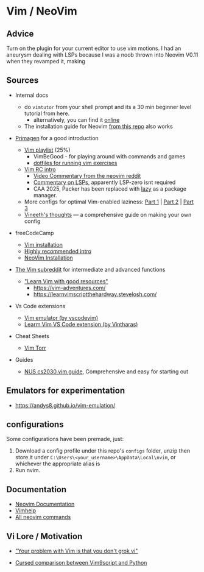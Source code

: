 # Vim / NeoVim  

## Advice

Turn on the plugin for your current editor to use vim motions. I had an aneurysm dealing with LSPs because I was a noob thrown into Neovim V0.11 when they revamped it, making 

## Sources

- Internal docs
    - do `vimtutor` from your shell prompt and its a 30 min beginner level tutorial from here.
        - alternatively, you can find it [online](https://web02.gonzaga.edu/faculty/talarico/ee406/20162017/Cad/VIMTutor.pdf)
    - The installation guide for Neovim [from this repo](./.Vim%20Installation%20(win).md) also works


- [Primagen](https://www.youtube.com/@ThePrimeagen) for a good introduction
    - [Vim playlist](https://youtu.be/X6AR2RMB5tE?si=Bd8dPjsSKXSKOa9C) (25%)
        - VimBeGood - for playing around with commands and games
        - [dotfiles for running vim exercises](https://github.com/ThePrimeagen/.dotfiles)
    - [Vim RC intro](https://www.youtube.com/watch?v=w7i4amO_zaE&ab_channel=ThePrimeagen)
        - [Video Commentary from the neovim reddit](https://www.reddit.com/r/neovim/comments/znir5q/theprimeagen_builds_a_complete_neovim_config_from/)
        - [Commentary on LSPs](https://lsp-zero.netlify.app/blog/theprimeagens-config-from-2022.html), apparently LSP-zero isnt required
        - CAA 2025, Packer has been replaced with [lazy](https://github.com/folke/lazy.nvim) as a package manager. 
    - More configs for optimal Vim-enabled laziness: [Part 1](https://youtu.be/ZWWxwwUsPNw?si=CEz_JqbVJlt8PhN0) | [Part 2](https://youtu.be/c0Xmd4PGino?si=wCyfI8nVPVCSpuH0) | [Part 3](https://www.youtube.com/watch?v=MuUrCcvE-Yw)
    - [Vineeth's thoughts](https://vineeth.io/posts/neovim-setup) &#8212; a comprehensive guide on making your own config

- freeCodeCamp
    - [Vim installation](https://www.freecodecamp.org/news/vim-windows-install-powershell/)
    - [Highly recommended intro](https://www.freecodecamp.org/news/how-not-to-be-afraid-of-vim-anymore-ec0b7264b0ae/)
    - [NeoVim Installation](https://blog.nikfp.com/how-to-install-and-set-up-neovim-on-windows#heading-elevate-your-permissions)

- [The Vim subreddit](https://www.reddit.com/r/vim/) for intermediate and advanced functions
    - ["Learn Vim with good resources"](https://www.reddit.com/r/vim/comments/xzc5fb/learn_vim_with_good_resources/)
        - <https://vim-adventures.com/>
        - <https://learnvimscriptthehardway.stevelosh.com/>

- Vs Code extensions
    - [Vim emulator (by vscodevim)](https://marketplace.visualstudio.com/items/?itemName=vscodevim.vim)
    - [Learm Vim VS Code extension (by Vintharas)](https://marketplace.visualstudio.com/items/?itemName=vintharas.learn-vim)

- Cheat Sheets
    - [Vim Torr](https://vim.rtorr.com/)

- Guides
    - [NUS cs2030 vim guide](https://nus-cs2030s.github.io/2021-s2/vim.html), Comprehensive and easy for starting out

## Emulators for experimentation

- <https://andys8.github.io/vim-emulation/>

## configurations

Some configurations have been premade, just:

1. Download a config profile under this repo's `configs` folder, unzip then store it under `C:\Users\<your_username>\AppData\Local\nvim`, or whichever the appropriate alias is
2. Run nvim.

## Documentation

- [Neovim Documentation](https://neovim.io/doc/user/index.html)
- [Vimhelp](https://vimhelp.org/)
- [All neovim commands](https://neovim.io/doc/user/vimindex.html#_6.-ex-commands)

## Vi Lore / Motivation

- ["Your problem with Vim is that you don't grok vi"](https://stackoverflow.com/questions/1218390/what-is-your-most-productive-shortcut-with-vim/1220118#1220118)

- [Cursed comparison between Vim9script and Python](https://github.com/yegappan/Vim9ScriptForPythonDevelopers/blob/main/Vim9ScriptForPythonDevelopers.md)